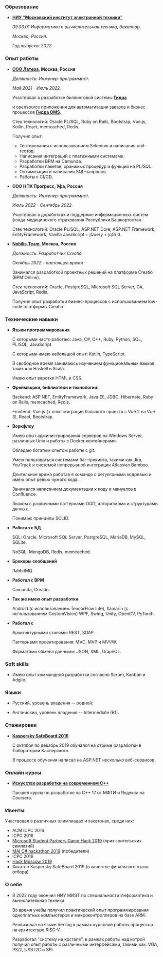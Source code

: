 ### Образование

- **[НИУ "Московский институт электронной техники"](https://www.miet.ru)**
  
  *09.03.01 Информатика и вычислительная техника, бакалавр.*
  
  *Москва, Россия.*
  
  *Год выпуска: 2022.*

### Опыт работы

- **[ООО Латера](https://www.latera.ru/), Москва, Россия**
  
  *Должность: Инженер-программист.*
  
  *Май 2021 - Июль 2022.*
  
  Участвовал в разработке биллинговой системы [**Гидра**](https://hydra-billing.ru/)
  
  и opensource приложения для автоматизации заказов и бизнес процессов [**Гидра OMS**](https://hydra-oms.com/).
  
  Стек технологий: Oracle PL/SQL, Ruby on Rails, Bootstrap, Vue.js, Kotlin, React, memcached, Redis.
  
  Получил опыт:
  
    - Тестирования с иcпользованием Selenium и написания unit-тестов;
    - Написания интеграций с платежными системами;
    - Разработки BPM на Camunda.
    - Разработки пакетов, хранимых процедур и функций на PL/SQL.
    - Оптимизации и написания SQL-запросов.
    - Работы с CI/CD.

- **ООО НПК Прогресс, Уфа, Россия**
  
  *Должность: Инженер-программист.*
  
  *Июль 2022 - Сентябрь 2022.*
  
  Участвовал в доработках и поддержке информационных систем фонда медицинского страхования Республики Башкортостан.
  
  Стек технологий: Oracle PL/SQL, ASP.NET Core, ASP.NET Framework, EntityFramework, Vanilla JavaScript + jQuery + jqGrid.

- **[Nobilis.Team](https://www.nobilis.team/), Москва, Россия**
  
  *Должность: Разработчик Creatio.*
  
  *Октябрь 2022 - настоящее время*
  
  Занимался разработкой проектных решений на платформе Creatio (BPM'Online).
  
  Стек технологий: Oracle, PostgreSQL, Microsoft SQL Server, C#, JavaScript, Redis.
  
  Получил опыт разработки бизнес-процессов с использованием low-code платформы Creatio.

### Технические навыки

- **Языки программирования**
  
  С которыми часто работаю: Java, C\#, C++, Ruby, Python, SQL, PL/SQL, JavaScript.
  
  C которыми имею небольшой опыт: Kotlin, TypeScript.
  
  В свободное время занимаюсь изучением функциональных языков, таких как Haskell и Scala.
  
  Имею опыт верстки HTML и CSS.
- **Фреймворки, библиотеки и технологии:**
  
  Backend: ASP.NET, EntityFramework, Java EE, JDBC, Hibernate, Ruby on Rails, memcached, Redis.
  
  Frontend: Vue.js (+ опыт миграции большого проекта с Vue 2 на Vue 3), React, Bootstrap.
- **Воркфлоу**
  
  Имею опыт администрирования серверов на Windows Server, различных Unix и работы с Docker контейнерами.
  
  Обладаю богатым опытом работы с git.
  
  Умею пользоваться системами баг-трекинга, такими как Jira, YouTrack и системой непрерывной интеграции Atlassian Bamboo.
  
  Длительное время работал в команде с регулярными кодревью и имею опыт ревью чужого кода.
  
  Занимался написанием документации к коду и мануалов в Confluence.
  
  Знаком с различными паттернами ООП, алгоритмами и структурами данных.
  
  Понимаю принципы SOLID.
- **Работал с БД**
  
  SQL: Oracle, Microsoft SQL Server, PostgreSQL, MariaDB, MySQL, SQLite.
  
  NoSQL: MongoDB, Redis, memcached.
- **Брокеры сообщений**
  
  RabbitMQ.
- **Работал с BPM**
  
  Camunda, Creatio.
- **Так же имею опыт разработки**
  
  Android (с использованием TensorFlow Lite), Xamarin (с использованием CustomVision) WPF, Swing, Unity, OpenCV, PyTorch.
- **Работал с**
  
  Архитектурными стилями: REST, SOAP.
  
  Паттернами проектирования: MVC, MVP и MVVW.
  
  Форматами обмена данными: JSON, XML, GraphQL.

### Soft skills

- Имею опыт коммандной разработки согласно Scrum, Kanban и Adgile.

### Языки

- Русский, уровень владения -- родной;
  
- Английский, уровень владения --  Intermediate (B1).

### Стажировки

- [**Kaspersky SafeBoard 2019**](https://safeboard.kaspersky.ru/)
  
  С октября по декабрь 2019 обучался на стриме разработки в Лаборатории Касперского.
  
  В процессе обучения написал на ASP.NET несколько веб-сервисов.

### Онлайн курсы

- [**Искусство разработки на современном C++**](https://ru.coursera.org/specializations/c-plus-plus-modern-development)
  
  Прошел курсы по разработке на C++ 17 от МФТИ и Яндекса на Coursera.

### Ивенты

Участвовал в различных олимпиадах и хакатонах, среди них:

- ACM ICPC 2016
- ICPC 2018
- [Microsoft Student Partners Game Hack 2019](https://microsoft-student-partner.timepad.ru/event/923680/) (приз зрительских симпатий)
- [MAI C# hackathon 2019](https://it-mai.timepad.ru/event/934116/) (победители)
- ICPC 2019
- [Hack Moscow 2019](https://hack.moscow/)
- Хакатон Kaspersky SafeBoard 2019 (в качестве финального этапа отбора)

### О себе

- В 2022 году окончил НИУ МИЭТ по специальности Информатика и вычислительная техника.
  
  Во время учебы получил практический опыт программирования одноплатных компьютеров и микроконтроллеров на базе ARM.
  
  Реализовал на языке Verilog в рамках курсовой работы процессор на архитектуре RISC-V.
  
  Разработал "систему на крстале", в рамках работы над котрой получил опыт работы с различными интерфейсами, такими как: VGA, PS/2, USB I2C и SPI.
